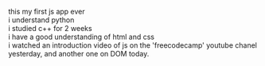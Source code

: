 this my first js app ever </br>
i understand python </br>
i studied c++ for 2 weeks </br>
i have a good understanding of html and css </br>
i watched an introduction video of js on the 'freecodecamp' youtube chanel yesterday, and another one on DOM today.
